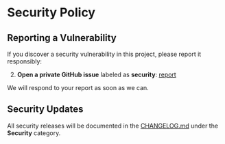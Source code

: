 # Security Policy

## Reporting a Vulnerability

If you discover a security vulnerability in this project, please report it responsibly:

2. **Open a private GitHub issue** labeled as **security**: [report](https://github.com/jamubc/canvas-mcp-tool/issues/new?labels=security)

We will respond to your report as soon as we can.

<!-- This policy applies to all current versions -->

## Security Updates

All security releases will be documented in the [CHANGELOG.md](CHANGELOG.md) under the **Security** category.
